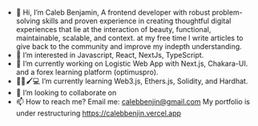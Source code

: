 - 👋 Hi, I’m Caleb Benjamin, A frontend developer with robust problem-solving skills and proven experience in creating thoughtful digital experiences that lie at the interaction of beauty, functional, maintainable, scalable, and context. at my free time l write articles to give back to the community and improve my indepth understanding.
- 👀 I’m interested in Javascript, React, NextJs, TypeScript.
- 🌱 I’m currently working on Logistic Web App with Next.js, Chakara-UI. and a forex learning platform (optimuspro).
- 🌱📃🖌💻 I’m currently learning  Web3.js, Ethers.js, Solidity, and Hardhat. 
- 💞️ I’m looking to collaborate on 
- 📫 How to reach me? Email me: calebbenjin@gmail.com My portfolio is under restructuring https://calebbenjin.vercel.app

<!---
johngrey399/johngrey399 is a ✨ special ✨ repository because its `README.md` (this file) appears on your GitHub profile.
You can click the Preview link to take a look at your changes.
--->
